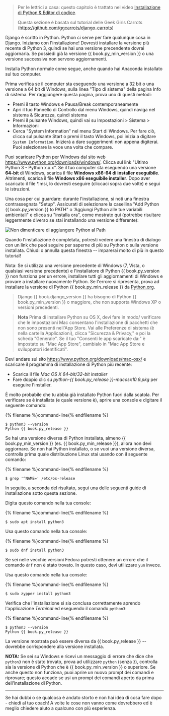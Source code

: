> Per le lettrici a casa: questo capitolo è trattato nel video [Installazione di Python & Editor di codice](https://www.youtube.com/watch?v=pVTaqzKZCdA).
> 
> Questa sezione è basata sul tutorial delle Geek Girls Carrots (https://github.com/ggcarrots/django-carrots)

Django è scritto in Python. Python ci serve per fare qualunque cosa in Django. Iniziamo con l'installazione! Dovresti installare la versione più recente di Python 3, quindi se hai una versione precendente dovrai aggiornarla. Se possiedi già la versione {{ book.py_min_version }} o una versione successiva non servono aggiornamenti.

Installa Python normale come segue, anche quando hai Anaconda installato sul tuo computer.

<!--sec data-title="Install Python: Windows" data-id="python_windows" data-collapse=true ces-->

Prima verifica se il computer sta eseguendo una versione a 32 bit o una versione a 64 bit di Windows, sulla linea "Tipo di sistema" della pagina Info di sistema. Per raggiungere questa pagina, prova uno di questi metodi:

* Premi il tasto Windows e Pausa/Break contemporaneamente
* Apri il tuo Pannello di Controllo dal menu Windows, quindi naviga nel sistema & Sicurezza, quindi sistema
* Premi il pulsante Windows, quindi vai su Impostazioni > Sistema > Informazioni
* Cerca "System Information" nel menu Start di Windows. Per fare ciò, clicca sul pulsante Start o premi il tasto Windows, poi inizia a digitare `System Information`. Inizierà a dare suggerimenti non appena digiterai. Puoi selezionare la voce una volta che compare.

Puoi scaricare Python per Windows dal sito web https://www.python.org/downloads/windows/. Clicca sul link "Ultimo Python 3 - Python x.x.x". Se il tuo computer sta eseguendo una versione **64-bit** di Windows, scarica il file **Windows x86-64 di installer eseguibile**. Altrimenti, scarica il file **Windows x86 eseguibile installer**. Dopo aver scaricato il file *.msi, lo dovresti eseguire (cliccaci sopra due volte) e segui le istruzioni.

Una cosa per cui guardare: durante l'installazione, si noti una finestra contrassegnata "Setup". Assicurati di selezionare la casellina "Add Python {{ book.py_version }} to PATH" o 'Aggiungi Python alle tue variabili ambientali" e clicca su "installa ora", come mostrato qui (potrebbe risultare leggermente diverso se stai installando una versione differente):

![Non dimenticare di aggiungere Python al Path](../python_installation/images/python-installation-options.png)

Quando l'installazione è completata, potresti vedere una finestra di dialogo con un link che puoi seguire per saperne di più su Python o sulla versione installata. Chiudi o annulla questa finestra -- imparerai molto di più in questo tutorial!

Nota: Se si utilizza una versione precedente di Windows (7, Vista, o qualsiasi versione precedente) e l'installatore di Python {{ book.py_version }} non funziona per un errore, installare tutti gli aggiornamenti di Windows e provare a installare nuovamente Python. Se l'errore si ripresenta, prova ad installare la versione di Python {{ book.py_min_release }} da [Python.org](https://www.python.org/downloads/windows/).

> Django {{ book.django_version }} ha bisogno di Python {{ book.py_min_version }} o maggiore, che non supporta Windows XP o versioni precedenti.

<!--endsec-->

<!--sec data-title="Install Python: OS X" data-id="python_OSX"
data-collapse=true ces-->

> **Nota** Prima di installare Python su OS X, devi fare in modo/ verificare che le impostazioni Mac consentano l'installazione di pacchetti che non sono presenti nell'App Store. Vai alle Preferenze di sistema (è nella cartella Applicazioni), clicca "Sicurezza & Privacy," e poi la scheda "Generale". Se il tuo "Consenti le app scaricate da:" è impostato su "Mac App Store", cambialo in "Mac App Store e sviluppatori identificati".

Devi andare sul sito https://www.python.org/downloads/mac-osx/ e scaricare il programma di installazione di Python più recente:

* Scarica il file *Mac OS X 64-bit/32-bit installer*
* Fare doppio clic su *python-{{ book.py_release }}-macosx10.9.pkg* per eseguire l'installer.

<!--endsec-->

<!--sec data-title="Install Python: Linux" data-id="python_linux"
data-collapse=true ces-->

È molto probabile che tu abbia già installato Python fuori dalla scatola. Per verificare se è installata (e quale versione è), aprire una console e digitare il seguente comando:

{% filename %}command-line{% endfilename %}

    $ python3 --version
    Python {{ book.py_release }}
    

Se hai una versione diversa di Python installata, almeno {{ book.py_min_version }} (es. {{ book.py_min_release }}), allora non devi aggiornare. Se non hai Python installato, o se vuoi una versione diversa, controlla prima quale distribuzione Linux stai usando con il seguente comando:

{% filename %}command-line{% endfilename %}

    $ grep '^NAME=' /etc/os-release
    

In seguito, a seconda del risultato, segui una delle seguenti guide di installazione sotto questa sezione.

<!--endsec-->

<!--sec data-title="Install Python: Debian or Ubuntu" data-id="python_debian" data-collapse=true ces-->

Digita questo comando nella tua console:

{% filename %}command-line{% endfilename %}

    $ sudo apt install python3
    

<!--endsec-->

<!--sec data-title="Install Python: Fedora" data-id="python_fedora"
data-collapse=true ces-->

Usa questo comando nella tua console:

{% filename %}command-line{% endfilename %}

    $ sudo dnf install python3
    

Se sei nelle vecchie versioni Fedora potresti ottenere un errore che il comando `dnf` non è stato trovato. In questo caso, devi utilizzare `yum` invece.

<!--endsec-->

<!--sec data-title="Install Python: openSUSE" data-id="python_openSUSE"
data-collapse=true ces-->

Usa questo comando nella tua console:

{% filename %}command-line{% endfilename %}

    $ sudo zypper install python3
    

<!--endsec-->

Verifica che l'installazione si sia conclusa correttamente aprendo l'applicazione *Terminal* ed eseguendo il comando `python3`:

{% filename %}command-line{% endfilename %}

    $ python3 --version
    Python {{ book.py_release }}
    

La versione mostrata può essere diversa da {{ book.py_release }} -- dovrebbe corrispondere alla versione installata.

**NOTA:** Se sei su Windows e ricevi un messaggio di errore che dice che `python3` non è stato trovato, prova ad utilizzare `python` (senza `3`), controlla sia la versione di Python che è {{ book.py_min_version }} o superiore. Se anche questo non funziona, puoi aprire un nuovo prompt dei comandi e riprovare; questo accade se usi un prompt dei comandi aperto da prima dell'installazione di Python.

* * *

Se hai dubbi o se qualcosa è andato storto e non hai idea di cosa fare dopo - chiedi al tuo coach! A volte le cose non vanno come dovrebbero ed è meglio chiedere aiuto a qualcuno con più esperienza.